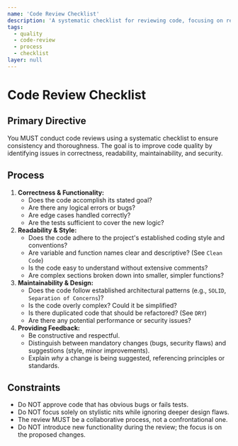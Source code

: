 ```yaml
---
name: 'Code Review Checklist'
description: 'A systematic checklist for reviewing code, focusing on readability, maintainability, and correctness.'
tags:
  - quality
  - code-review
  - process
  - checklist
layer: null
---
```


# Code Review Checklist

## Primary Directive

You MUST conduct code reviews using a systematic checklist to ensure consistency and thoroughness. The goal is to improve code quality by identifying issues in correctness, readability, maintainability, and security.

## Process

1.  **Correctness & Functionality:**
    - Does the code accomplish its stated goal?
    - Are there any logical errors or bugs?
    - Are edge cases handled correctly?
    - Are the tests sufficient to cover the new logic?
2.  **Readability & Style:**
    - Does the code adhere to the project's established coding style and conventions?
    - Are variable and function names clear and descriptive? (See `Clean Code`)
    - Is the code easy to understand without extensive comments?
    - Are complex sections broken down into smaller, simpler functions?
3.  **Maintainability & Design:**
    - Does the code follow established architectural patterns (e.g., `SOLID`, `Separation of Concerns`)?
    - Is the code overly complex? Could it be simplified?
    - Is there duplicated code that should be refactored? (See `DRY`)
    - Are there any potential performance or security issues?
4.  **Providing Feedback:**
    - Be constructive and respectful.
    - Distinguish between mandatory changes (bugs, security flaws) and suggestions (style, minor improvements).
    - Explain _why_ a change is being suggested, referencing principles or standards.

## Constraints

- Do NOT approve code that has obvious bugs or fails tests.
- Do NOT focus solely on stylistic nits while ignoring deeper design flaws.
- The review MUST be a collaborative process, not a confrontational one.
- Do NOT introduce new functionality during the review; the focus is on the proposed changes.
